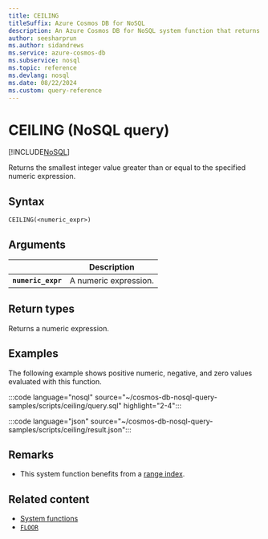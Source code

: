 ```yaml
---
title: CEILING
titleSuffix: Azure Cosmos DB for NoSQL
description: An Azure Cosmos DB for NoSQL system function that returns the smallest integer value greater than or equal to the specified numeric expression.
author: seesharprun
ms.author: sidandrews
ms.service: azure-cosmos-db
ms.subservice: nosql
ms.topic: reference
ms.devlang: nosql
ms.date: 08/22/2024
ms.custom: query-reference
---
```


# CEILING (NoSQL query)

[!INCLUDE[NoSQL](../../includes/appliesto-nosql.md)]

Returns the smallest integer value greater than or equal to the specified numeric expression.  
  
## Syntax
  
```nosql
CEILING(<numeric_expr>)  
```

## Arguments

| | Description |
| --- | --- |
| **`numeric_expr`** | A numeric expression. |

## Return types

Returns a numeric expression.  
  
## Examples

The following example shows positive numeric, negative, and zero values evaluated with this function.  

:::code language="nosql" source="~/cosmos-db-nosql-query-samples/scripts/ceiling/query.sql" highlight="2-4":::

:::code language="json" source="~/cosmos-db-nosql-query-samples/scripts/ceiling/result.json":::

## Remarks

- This system function benefits from a [range index](../../index-policy.md#includeexclude-strategy).

## Related content

- [System functions](system-functions.yml)
- [`FLOOR`](floor.md)
